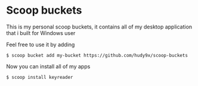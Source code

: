 # Scoop buckets

This is my personal scoop buckets, it contains all of my desktop application that i built for Windows user

Feel free to use it by adding 

```shell
$ scoop bucket add my-bucket https://github.com/hudy9x/scoop-buckets
```

Now you can install all of my apps

```shell
$ scoop install keyreader
```
